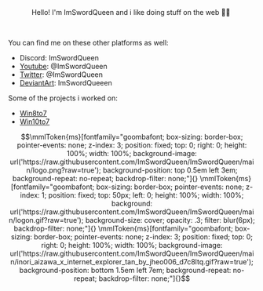 <div align="center">
  Hello! I'm ImSwordQueen and i like doing stuff on the web 🏳️‍⚧️&nbsp;
</div>

 &nbsp;
 &nbsp;

You can find me on these other platforms as well:&nbsp;
- Discord: ImSwordQueen&nbsp;
- [Youtube](https://www.youtube.com/@ImSwordQueen/): @ImSwordQueen&nbsp;
- [Twitter](https://x.com/ImSwordQueen): @ImSwordQueen&nbsp;
- [DeviantArt](https://www.deviantart.com/imswordqueeen): ImSwordQueeen&nbsp;

Some of the projects i worked on:&nbsp;
- [Win8to7](https://www.deviantart.com/imswordking/art/916171789)
- [Win10to7](https://www.deviantart.com/imswordking/art/1047772827)

```math
\mmlToken{ms}[fontfamily="goombafont; box-sizing: border-box; pointer-events: none; z-index: 3; position: fixed; top: 0; right: 0; height: 100%; width: 100%; background-image: url('https://raw.githubusercontent.com/ImSwordQueen/ImSwordQueen/main/logo.png?raw=true'); background-position: top 0.5em left 3em; background-repeat: no-repeat; backdrop-filter: none;"]{}

\mmlToken{ms}[fontfamily="goombafont; box-sizing: border-box; pointer-events: none; z-index: 1; position: fixed; top: 50px; left: 0; height: 100%; width: 100%; background: url('https://raw.githubusercontent.com/ImSwordQueen/ImSwordQueen/main/logon.gif?raw=true'); background-size: cover; opacity: .3; filter: blur(6px); backdrop-filter: none;"]{}

\mmlToken{ms}[fontfamily="goombafont; box-sizing: border-box; pointer-events: none; z-index: 3; position: fixed; top: 0; right: 0; height: 100%; width: 100%; background-image: url('https://raw.githubusercontent.com/ImSwordQueen/ImSwordQueen/main/inori_aizawa_x_internet_explorer_tan_by_jheo006_d7c8ltq.gif?raw=true'); background-position: bottom 1.5em left 7em; background-repeat: no-repeat; backdrop-filter: none;"]{}
```
